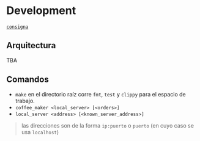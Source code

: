 # Development

[`consigna`](docs/consigna.md)

## Arquitectura

TBA

## Comandos

- `make` en el directorio raíz corre `fmt`, `test` y `clippy` para el espacio de trabajo.
- `coffee_maker <local_server> [<orders>]`
- `local_server <address> [<known_server_address>]`

> las direcciones son de la forma `ip:puerto` o `puerto` (en cuyo caso se usa `localhost`)
